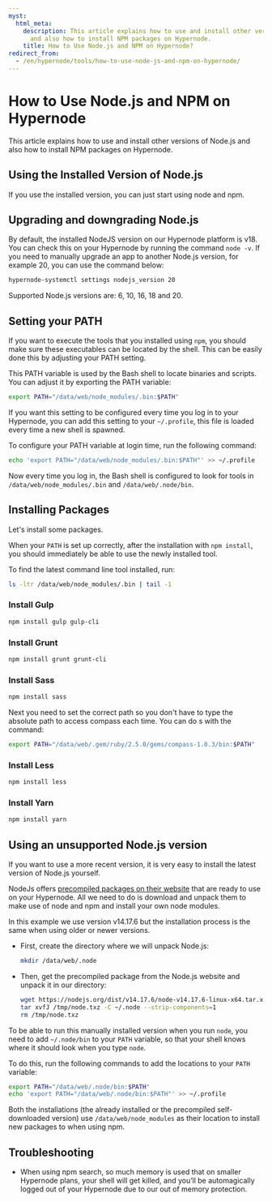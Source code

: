 ```yaml
---
myst:
  html_meta:
    description: This article explains how to use and install other versions of Node.js
      and also how to install NPM packages on Hypernode.
    title: How to Use Node.js and NPM on Hypernode?
redirect_from:
  - /en/hypernode/tools/how-to-use-node-js-and-npm-on-hypernode/
---
```


# How to Use Node.js and NPM on Hypernode

This article explains how to use and install other versions of Node.js and also how to install NPM packages on Hypernode.

## Using the Installed Version of Node.js

If you use the installed version, you can just start using node and npm.

## Upgrading and downgrading Node.js

By default, the installed NodeJS version on our Hypernode platform is v18. You can check this on your Hypernode by running the command `node -v`. If you need to manually upgrade an app to another Node.js version, for example 20, you can use the command below:

```bash
hypernode-systemctl settings nodejs_version 20
```

Supported Node.js versions are: 6, 10, 16, 18 and 20.

## Setting your PATH

If you want to execute the tools that you installed using `npm`, you should make sure these executables can be located by the shell. This can be easily done this by adjusting your PATH setting.

This PATH variable is used by the Bash shell to locate binaries and scripts. You can adjust it by exporting the PATH variable:

```bash
export PATH="/data/web/node_modules/.bin:$PATH"
```

If you want this setting to be configured every time you log in to your Hypernode, you can add this setting to your `~/.profile`, this file is loaded every time a new shell is spawned.

To configure your PATH variable at login time, run the following command:

```bash
echo 'export PATH="/data/web/node_modules/.bin:$PATH"' >> ~/.profile
```

Now every time you log in, the Bash shell is configured to look for tools in `/data/web/node_modules/.bin` and `/data/web/.node/bin`.

## Installing Packages

Let's install some packages.

When your `PATH` is set up correctly, after the installation with `npm install`, you should immediately be able to use the newly installed tool.

To find the latest command line tool installed, run:

```bash
ls -ltr /data/web/node_modules/.bin | tail -1
```

### Install Gulp

```bash
npm install gulp gulp-cli
```

### Install Grunt

```bash
npm install grunt grunt-cli
```

### Install Sass

```bash
npm install sass
```

Next you need to set the correct path so you don't have to type the absolute path to access compass each time. You can do s with the command:

```bash
export PATH="/data/web/.gem/ruby/2.5.0/gems/compass-1.0.3/bin:$PATH"
```

### Install Less

```bash
npm install less
```

### Install Yarn

```bash
npm install yarn
```

## Using an unsupported Node.js version

If you want to use a more recent version, it is very easy to install the latest version of Node.js yourself.

NodeJs offers [precompiled packages on their website](https://nodejs.org/en/) that are ready to use on your Hypernode.
All we need to do is download and unpack them to make use of node and npm and install your own node modules.

In this example we use version v14.17.6 but the installation process is the same when using older or newer versions.

- First, create the directory where we will unpack Node.js:
  ```bash
  mkdir /data/web/.node
  ```
- Then, get the precompiled package from the Node.js website and unpack it in our directory:
  ```bash
  wget https://nodejs.org/dist/v14.17.6/node-v14.17.6-linux-x64.tar.xz -O /tmp/node.txz
  tar xvfJ /tmp/node.txz -C ~/.node --strip-components=1
  rm /tmp/node.txz
  ```

To be able to run this manually installed version when you run `node`, you need to add `~/.node/bin` to your `PATH` variable, so that your shell knows where it should look when you type `node`.

To do this, run the following commands to add the locations to your `PATH` variable:

```bash
export PATH="/data/web/.node/bin:$PATH"
echo 'export PATH="/data/web/.node/bin:$PATH"' >> ~/.profile
```

Both the installations (the already installed or the precompiled self-downloaded version) use `/data/web/node_modules` as their location to install new packages to when using npm.

## Troubleshooting

- When using npm search, so much memory is used that on smaller Hypernode plans, your shell will get killed, and you’ll be automagically logged out of your Hypernode due to our out of memory protection.
